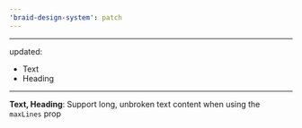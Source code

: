 ```yaml
---
'braid-design-system': patch
---
```


---
updated:
  - Text
  - Heading
---

**Text, Heading**: Support long, unbroken text content when using the `maxLines` prop 
